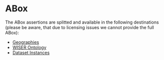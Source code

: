 # ABox

The ABox assertions are splitted and available in the following destinations (please be aware, that due to licensing issues we cannot provide the full ABox):
- [Geographies](Ontologies\WISEROntology\geographies_ABox.ttl)
- [WISER Ontology](Ontologies\WISEROntology\WISEROntology_ABox.ttl)
- [Dataset Instances](Ontologies\WISEROntology\DatasetInstances_ABox.ttl)


